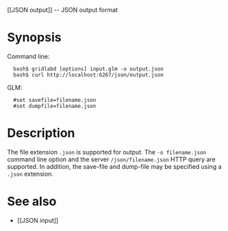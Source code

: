 [[JSON output]] -- JSON output format

# Synopsis
Command line:
~~~
  bash$ gridlabd [options] input.glm -o output.json
  bash$ curl http://localhost:6267/json/output.json
~~~
GLM:
~~~
  #set savefile=filename.json
  #set dumpfile=filename.json
~~~

# Description

The file extension `.json` is supported for output. The `-o filename.json` command line option and the server `/json/filename.json` HTTP query are supported. In addition, the save-file and dump-file may be specified using a `.json` extension.

# See also
* [[JSON input]]
